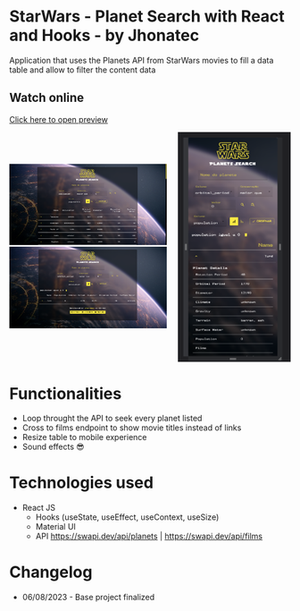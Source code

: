 # StarWars - Planet Search with React and Hooks - by Jhonatec

Application that uses the Planets API from StarWars movies to fill a data table and allow to filter the content data

## Watch online

<a href="https://starwars.jhonatec.dev/" target="_blank">Click here to open preview</a>

<div style="display: flex; gap: 20px; align-items: center; justify-content: center;">
  <div>
    <img  src="./prints/001.png" alt="Application print" />
    <img  src="./prints/002.png" alt="Application print" />
  </div>
  <img style="width: 40%;" src="./prints/003.png" alt="Application print" />
</div>

# Functionalities

- Loop throught the API to seek every planet listed
- Cross to films endpoint to show movie titles instead of links
- Resize table to mobile experience
- Sound effects 😎


# Technologies used

- React JS
    - Hooks (useState, useEffect, useContext, useSize)
    - Material UI
    - API https://swapi.dev/api/planets | https://swapi.dev/api/films

# Changelog

- 06/08/2023 - Base project finalized